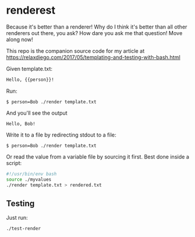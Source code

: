 # renderest

Because it's better than a renderer! Why do I think it's better than
all other renderers out there, you ask? How dare you ask me that question!
Move along now!

This repo is the companion source code for my article at https://relaxdiego.com/2017/05/templating-and-testing-with-bash.html

Given template.txt:

```bash
Hello, {{person}}!
```

Run:

```
$ person=Bob ./render template.txt
```

And you'll see the output

```
Hello, Bob!
```

Write it to a file by redirecting stdout to a file:


```
$ person=Bob ./render template.txt
```

Or read the value from a variable file by sourcing it first. Best done inside a script:

```bash
#!/usr/bin/env bash
source ./myvalues
./render template.txt > rendered.txt
```

## Testing

Just run:

```
./test-render
```
